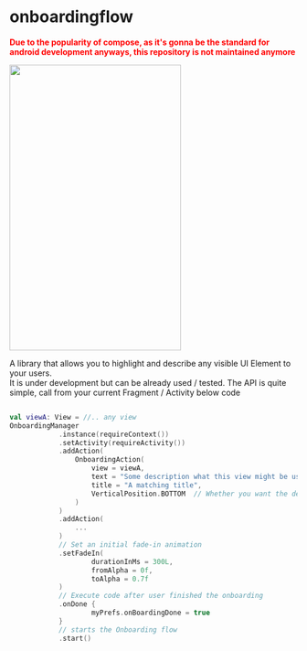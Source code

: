 # onboardingflow

<b><font color="red">Due to the popularity of compose, as it's gonna be the standard for android development anyways, this repository is not maintained anymore</font></b>

<img src="onboardingflow-animation-v1.gif" height="500" width="300"/>

A library that allows you to highlight and describe any visible UI Element to your users. <br/>
It is under development but can be already used / tested. The API is quite simple, call from your current Fragment / Activity below code

```kotlin

val viewA: View = //.. any view
OnboardingManager
            .instance(requireContext())
            .setActivity(requireActivity())
            .addAction(
                OnboardingAction(
                    view = viewA,
                    text = "Some description what this view might be used for",
                    title = "A matching title",
                    VerticalPosition.BOTTOM  // Whether you want the description be displayed below or above the view
                )
            )
            .addAction(
                ...
            )
            // Set an initial fade-in animation
            .setFadeIn(
                    durationInMs = 300L, 
                    fromAlpha = 0f, 
                    toAlpha = 0.7f
            )
            // Execute code after user finished the onboarding
            .onDone {
                    myPrefs.onBoardingDone = true
            }
            // starts the Onboarding flow
            .start()
```
